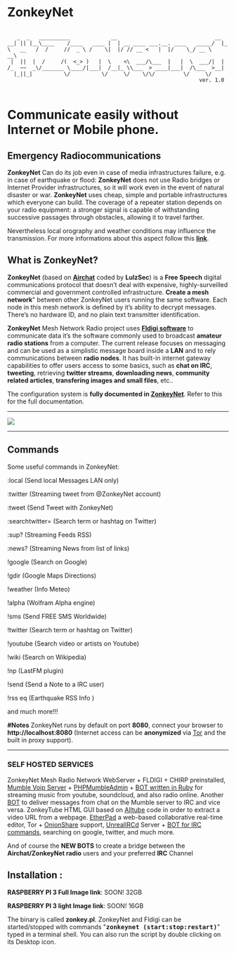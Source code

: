 # ZonkeyNet
<pre>
<code>
   _  _   __________             __                               __   
__| || |__\____    /____   ____ |  | __ ____ ___.__. ____   _____/  |_ 
\   __   /  /     //  _ \ /    \|  |/ // __ <   |  |/    \_/ __ \   __\
 |  ||  |  /     /(  <_> )   |  \    <\  ___/\___  |   |  \  ___/|  |  
/_  ~~  _\/_______ \____/|___|  /__|_ \\___  > ____|___|  /\___  >__|  
  |_||_|          \/          \/     \/    \/\/         \/     \/      
                                                             ver. 1.0
</code>
</pre>
<b><h1>Communicate easily without Internet or Mobile phone.</h1></b>
<p>
<b><h2>Emergency Radiocommunications</h2></b>
<b>ZonkeyNet</b> Can do its job even in case of media infrastructures failure, e.g. in case of earthquake or flood: <b>ZonkeyNet</b> does not use Radio bridges or Internet Provider infrastructures, so it will work even in the event of natural disaster or war.  <b>ZonkeyNet</b> uses cheap, simple and portable infrastructures which everyone can build. The coverage of a repeater station depends on your radio equipment: a stronger signal is capable of withstanding successive passages through obstacles, allowing it to travel farther.
</p>
<p>
Nevertheless local orography and weather conditions may influence the transmission. For more informations about this aspect follow this <a href="https://github.com/zonkeynet/ZonkeyNet/wiki/Radio-info" target="_blank" title="Radio Info wiki"><b>link</b></a>.
</p>
<p>
<b><h2>What is ZonkeyNet?</h2></b>
<b>ZonkeyNet</b> (based on <a href="https://github.com/lulzlabs/AirChat/blob/master/airchat.pl" target="_blank" title="AirChat Code GitHub"><b>Airchat</b></a> coded by <b>LulzSec</b>) is a <b>Free Speech</b> digital communications protocol that doesn’t deal with expensive, highly-surveilled commercial and government controlled infrastructure.
<b>Create a mesh network</b>" between other ZonkeyNet users running the same software.</b>
Each node in this mesh network is defined by it’s ability to decrypt messages.
There’s no hardware ID, and no plain text transmitter identification.
</p>
<p>             
<b>ZonkeyNet</b> Mesh Network Radio project uses <a href="http://sourceforge.net/projects/fldigi/files/" target="_blank" title="Fldigi Files"><b>Fldigi software</b></a> to communicate data it’s the software commonly used to broadcast <b>amateur radio stations</b> from a computer.
The current release focuses on messaging and can be used as a simplistic message board inside a <b>LAN</b> and to rely communications between <b>radio nodes</b>. It has built-in internet gateway capabilities to offer users access to some basics, such as <b>chat on IRC</b>, <b>tweeting</b>, retrieving <b>twitter streams</b>, <b>downloading news</b>, <b>community related articles</b>, <b>transfering images and small files</b>, etc..
</p>
<p>
The configuration system is <b>fully documented in <a href="https://github.com/lulzlabs/AirChat/blob/master/README.md" target="_blank" title="ZonkeyNet Infos">ZonkeyNet</a></b>.
Refer to this for the full documentation.
</p>
<hr>
</hr>
<img src="https://github.com/zonkeynet/ZonkeyNet/blob/master/ZonkeyNet_GUI.png">
<hr>
</hr>
<b><h2>Commands</h2></b>
<p>
Some useful commands in ZonkeyNet:
</p>
<p>
:local (Send local Messages LAN only) 
</p>
<p>
:twitter (Streaming tweet from @ZonkeyNet account)
</p>
<p>
:tweet (Send Tweet with ZonkeyNet) 
</p>
<p>
:searchtwitter= (Search term or hashtag on Twitter)
</p>
<p>
:sup? (Streaming Feeds RSS)
</p>
<p>
:news? (Streaming News from list of links)
</p>
<p>
!google (Search on Google) 
</p>
<p>
!gdir (Google Maps Directions)
</p>
<p>
!weather (Info Meteo) 
</p>
<p>
!alpha (Wolfram Alpha engine) 
</p>
<p>
!sms (Send FREE SMS Worldwide) 
</p>
<p>
!twitter (Search term or hashtag on Twitter) 
</p>
<p>
!youtube (Search video or artists on Youtube) 
</p>
<p>
!wiki (Search on Wikipedia) 
</p>
<p>
!np (LastFM plugin) 
</p>
<p>
!send (Send a Note to a IRC user) 
</p>
<p>
!rss eq (Earthquake RSS Info ) 
</p>
and much more!!!
</p>
<p>
<b>#Notes</b> ZonkeyNet runs by default on port <b>8080</b>, connect your browser to <b>http://localhost:8080</b></a>
(Internet access can be <b>anonymized</b> via <a href="https://www.torproject.org/" <b="">Tor</a> and the built in proxy support).
</p>
<hr>
</hr>
<p>
<b><h3>SELF HOSTED SERVICES</h3></b>
</p>
<p>
ZonkeyNet Mesh Radio Network WebServer + FLDIGI + CHIRP preinstalled, <a href="http://wiki.mumble.info/wiki/Main_Page" target="_blank" title="Mumble wiki">Mumble Voip Server</a> + <a href="http://sourceforge.net/p/phpmumbleadmin/wiki/" target="_blank" title="PHPMumbleAdmin Wiki">PHPMumbleAdmin</a> + <a href="https://bitbucket.org/Flandoo/mumblecop" target="_blank" title="MumbleCop">BOT written in Ruby</a> for streaming music from youtube, soundcloud, and also radio online. Another <a href="https://github.com/SFTtech/sftmumblebotBOT" target="_blank" title="sftmumblebot Mumble/IRC"> BOT</a> to deliver messages from chat on the Mumble server to IRC and vice versa.
ZonkeyTube HTML GUI based on <a href="https://github.com/Rudloff/alltube" target="_blank" title="Alltube on GitHub">Alltube</a> code in order to extract a video URL from a webpage. <a href="https://github.com/ether/etherpad-lite" target="_blank" title="EtherPad-lite on GitHub">EtherPad</a> a web-based collaborative real-time editor, Tor + <a href="https://onionshare.org/" target="_blank" title="OnionShare">OnionShare</a> support, <a href="https://www.unrealircd.org/" target="_blank" title="UnrealIRCd">UnrealIRCd</a> Server + <a href="https://github.com/Grinnz/maverick" target="_blank" title="GitHub Mojo::IRC Bot framework">BOT for IRC commands</a>, searching on google, twitter, and much more.
<p>
And of course the <b>NEW BOTS</b> to create a bridge between the <b>Airchat/ZonkeyNet radio</b> users and your preferred <b>IRC</b> Channel
</p>
<p>
</p>
<p>
<b><h2>Installation :</h2></b>
</p>
<p>
<b>RASPBERRY PI 3 Full Image link</b>: SOON! 32GB
</p>
<p>
<b>RASPBERRY PI 3 light Image link</b>: SOON! 16GB
</p>
<p>
The binary is called <b>zonkey.pl</b>. ZonkeyNet and Fldigi can be started/stopped with commands "<tt><b>zonkeynet (start:stop:restart)</b></tt>" typed in a terminal shell.
 You can also run the script by double clicking on its Desktop icon.
</p>
